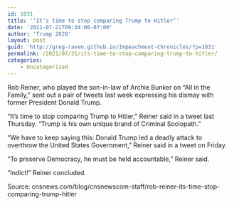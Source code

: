 ```yaml
---
id: 1031
title: '‘It’s time to stop comparing Trump to Hitler’'
date: '2021-07-21T09:34:00-07:00'
author: 'Trump 2020'
layout: post
guid: 'http://greg-raven.github.io/Impeachment-Chronicles/?p=1031'
permalink: /2021/07/21/its-time-to-stop-comparing-trump-to-hitler/
categories:
    - Uncategorized
---
```


Rob Reiner, who played the son-in-law of Archie Bunker on “All in the Family,” sent out a pair of tweets last week expressing his dismay with former President Donald Trump.

“It’s time to stop comparing Trump to Hitler,” Reiner said in a tweet last Thursday. “Trump is his own unique brand of Criminal Sociopath.”

“We have to keep saying this: Donald Trump led a deadly attack to overthrow the United States Government,” Reiner said in a tweet on Friday.

“To preserve Democracy, he must be held accountable,” Reiner said.

“Indict!” Reiner concluded.

Source: cnsnews.com/blog/cnsnewscom-staff/rob-reiner-its-time-stop-comparing-trump-hitler